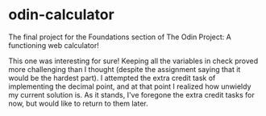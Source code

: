 # odin-calculator
The final project for the Foundations section of The Odin Project: A functioning web calculator!

This one was interesting for sure! Keeping all the variables in check proved more challenging than I thought (despite the assignment saying that it would be the hardest part). I attempted the extra credit task of implementing the decimal point, and at that point I realized how unwieldy my current solution is. As it stands, I've foregone the extra credit tasks for now, but would like to return to them later.
